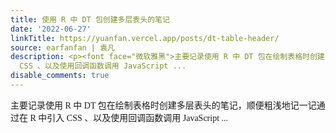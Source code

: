 ```yaml
---
title: 使用 R 中 DT 包创建多层表头的笔记
date: '2022-06-27'
linkTitle: https://yuanfan.vercel.app/posts/dt-table-header/
source: earfanfan | 袁凡
description: <p><font face="微软雅黑">主要记录使用 R 中 DT 包在绘制表格时创建多层表头的笔记，顺便粗浅地记一记通过在 R 中引入
  CSS 、以及使用回调函数调用 JavaScript ...
disable_comments: true
---
```

<p><font face="微软雅黑">主要记录使用 R 中 DT 包在绘制表格时创建多层表头的笔记，顺便粗浅地记一记通过在 R 中引入 CSS 、以及使用回调函数调用 JavaScript ...